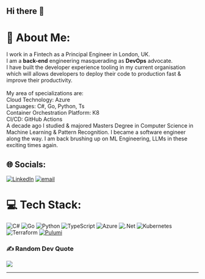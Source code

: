 ## Hi there 👋

# 💫 About Me:
I work in a Fintech as a Principal Engineer in London, UK.<br>I am a **back-end** engineering masquerading as **DevOps** advocate. <br>I have built the developer experience tooling in my current organisation which will allows developers to deploy their code to production fast & improve their productivity.<br><br>My area of specializations are: <br>Cloud Technology: Azure<br>Languages: C#, Go, Python, Ts<br>Container Orchestration Platform: K8<br>CI/CD: GitHub Actions<br>A decade ago I studied & majored Masters Degree in Computer Science in Machine Learning & Pattern Recognition. I became a software engineer along the way. I am back brushing up on ML Engineering, LLMs in these exciting times again.<br>


## 🌐 Socials:
[![LinkedIn](https://img.shields.io/badge/LinkedIn-%230077B5.svg?logo=linkedin&logoColor=white)](https://linkedin.com/in/ankanmookherjee) [![email](https://img.shields.io/badge/Email-D14836?logo=gmail&logoColor=white)](mailto:tupaimook@gmail.com) 

# 💻 Tech Stack:
![C#](https://img.shields.io/badge/c%23-%23239120.svg?style=for-the-badge&logo=csharp&logoColor=white) ![Go](https://img.shields.io/badge/go-%2300ADD8.svg?style=for-the-badge&logo=go&logoColor=white) ![Python](https://img.shields.io/badge/Python-FFD43B?style=for-the-badge&logo=python&logoColor=blue) ![TypeScript](https://img.shields.io/badge/typescript-%23007ACC.svg?style=for-the-badge&logo=typescript&logoColor=white) ![Azure](https://img.shields.io/badge/azure-%230072C6.svg?style=for-the-badge&logo=microsoftazure&logoColor=white) ![.Net](https://img.shields.io/badge/.NET-5C2D91?style=for-the-badge&logo=.net&logoColor=white) ![Kubernetes](https://img.shields.io/badge/kubernetes-%23326ce5.svg?style=for-the-badge&logo=kubernetes&logoColor=white) ![Terraform](https://img.shields.io/badge/terraform-%235835CC.svg?style=for-the-badge&logo=terraform&logoColor=white) [![Pulumi](https://img.shields.io/badge/pulumi-%235835CC.svg?style=for-the-badge&logo=terraform&logoColor=white)](https://img.shields.io/badge/Pulumi-8A3391?style=for-the-badge&logo=pulumi&logoColor=white)

### ✍️ Random Dev Quote
![](https://quotes-github-readme.vercel.app/api?type=horizontal&theme=radical)

---
